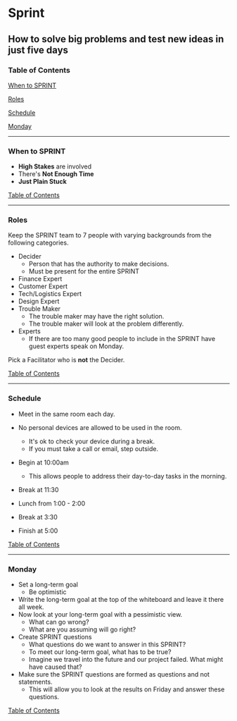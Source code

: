 # Sprint
## How to solve big problems and test new ideas in just five days

### <a name="toc"></a>Table of Contents

[When to SPRINT](#when)

[Roles](#roles)

[Schedule](#schedule)

[Monday](#monday)


---

### <a name="when"></a> When to SPRINT
- **High Stakes** are involved
- There's **Not Enough Time**
- **Just Plain Stuck**

[Table of Contents](#toc)

---

### <a name="roles"></a> Roles
Keep the SPRINT team to 7 people with varying backgrounds from the following
categories.

- Decider
  - Person that has the authority to make decisions.
  - Must be present for the entire SPRINT
- Finance Expert
- Customer Expert
- Tech/Logistics Expert
- Design Expert
- Trouble Maker
  - The trouble maker may have the right solution.
  - The trouble maker will look at the problem differently.
- Experts
  - If there are too many good people to include in the SPRINT have guest 
  experts speak on Monday.

Pick a Facilitator who is **not** the Decider.

[Table of Contents](#toc)

---

### <a name="schedule"></a> Schedule
- Meet in the same room each day.
- No personal devices are allowed to be used in the room.
  - It's ok to check your device during a break.
  - If you must take a call or email, step outside.

- Begin at 10:00am
    - This allows people to address their day-to-day tasks in the morning.
- Break at 11:30 
- Lunch from 1:00 - 2:00
- Break at 3:30
- Finish at 5:00

[Table of Contents](#toc)

---

### <a name="monday"></a>Monday
- Set a long-term goal
  - Be optimistic
- Write the long-term goal at the top of the whiteboard and leave it there 
all week.
- Now look at your long-term goal with a pessimistic view.
  - What can go wrong?
  - What are you assuming will go right?
- Create SPRINT questions
  - What questions do we want to answer in this SPRINT?
  - To meet our long-term goal, what has to be true?
  - Imagine we travel into the future and our project failed. What might 
  have caused that?
- Make sure the SPRINT questions are formed as questions and not statements.
  - This will allow you to look at the results on Friday and answer these 
  questions.

[Table of Contents](#toc)
